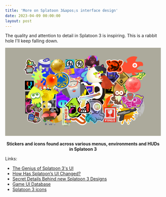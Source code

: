 ```yaml
---
title: 'More on Splatoon 3&apos;s interface design'
date: 2023-04-09 00:00:00
layout: post
---
```


The quality and attention to detail in Splatoon 3 is inspiring. This is a rabbit hole I'll keep falling down. 

![](/images/posts/IMG_3288.png)

<figcaption align = "center"><b>Stickers and icons found across various menus, environments and HUDs in Splatoon 3</b></figcaption>

Links:
* [The Genius of Splatoon 3's UI](https://www.youtube.com/watch?v=jhfeYsWUt9o)
* [How Has Splatoon’s UI Changed?](https://www.youtube.com/watch?v=moar0bZfHyY)
* [Secret Details Behind new Splatoon 3 Designs](https://www.youtube.com/watch?v=gVZKbVLlSKI)
* [Game UI Database](https://www.gameuidatabase.com/gameData.php?id=1512)
* [Splatoon 3 icons](https://splatoonwiki.org/wiki/Category:Splatoon_3_icons)

